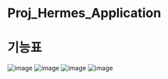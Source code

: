 Proj_Hermes_Application
=============
기능표
=============
![image](https://user-images.githubusercontent.com/33280934/114129590-d2938180-9939-11eb-8ffb-f66c25b0d896.png)
![image](https://user-images.githubusercontent.com/33280934/114129606-dc1ce980-9939-11eb-9d89-df4d3debf595.png)
![image](https://user-images.githubusercontent.com/33280934/114129609-df17da00-9939-11eb-8ee1-4c836f3df0cf.png)
![image](https://user-images.githubusercontent.com/33280934/114129616-e17a3400-9939-11eb-8100-32a13eff3313.png)
